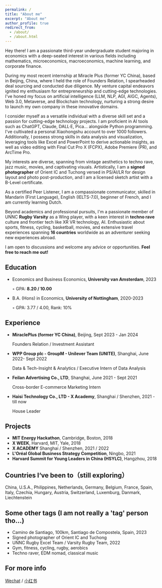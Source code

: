 ```yaml
---
permalink: /
title: "About me"
excerpt: "About me"
author_profile: true
redirect_from: 
  - /about/
  - /about.html
---
```


Hey there! I am a passionate third-year undergraduate student majoring in economics with a deep-seated interest in various fields including mathematics, microeconomics, macroeconomics, machine learning, and corporate finance.

During my most recent internship at Miracle Plus (former YC China), based in Beijing, China, where I held the role of Founders Relation, I spearheaded deal sourcing and conducted due diligence. My venture capital endeavors ignited my enthusiasm for entrepreneurship and cutting-edge technologies. I've honed my focus on artificial intelligence (LLM, NLP, AGI, AIGC, Agents), Web 3.0, Metaverse, and Blockchain technology, nurturing a strong desire to launch my own company in these innovative domains.

I consider myself as a versatile individual with a diverse skill set and a passion for cutting-edge technology projects. I am proficient in AI tools such as ChatGPT, Claude, DALL·E, Pica... alongside Python programming. I've cultivated a personal Xiaohongshu account to over 1000 followers. Additionally, I possess strong skills in data analysis and visualization, leveraging tools like Excel and PowerPoint to derive actionable insights, as well as video editing with Final Cut Pro X (FCPX), Adobe Premiere (PR), and ArcTime Pro.

My interests are diverse, spanning from vintage aesthetics to techno rave, jazz music, movies, and captivating visuals. Artistically, I am a **signed photographer** of Orient IC and Tuchong versed in PS/AI/LR for design layout and photo post-production, and I am a licensed sketch artist with a B-Level certificate.

As a certified Peer Listener, I am a compassionate communicator, skilled in Mandarin (First Language), English (IELTS-7.0), beginner of French, and I am currently learning Dutch.

Beyond academics and professional pursuits, I'm a passionate member of UNNC **Rugby Varsity** as a Wing player, with a keen interest in **techno rave** culture and frontier tech like XR VR technology, AI. Enthusiastic about sports, fitness, cycling, basketball, movies, and extensive travel experiences spanning **16 countries** worldwide as an adventurer seeking new experiences abroad.

I am open to discussions and welcome any advice or opportunities. **Feel free to reach me out!**


Education
------
* Economics and Business Economics, **University van Amsterdam**, 2023

  &#9702; GPA: **8.20 / 10.00**

* B.A. (Hons) in Economics, **University of Nottingham**, 2020-2023

  &#9702; GPA: 3.77 / 4.00, Rank: 10%


Experience
------
* **MiraclePlus (former YC China)**, Beijing, Sept 2023 - Jan 2024

  Founders Relation / Investment Assistant

* **WPP Group plc - GroupM - Unilever Team (UNITE)**, Shanghai, June 2022- Sept 2022

  Data & Tech-Insight & Analytics / Executive Intern of Data Analysis

* **Feilan Advertising Co., LTD**, Shanghai, June 2021 - Sept 2021

  Cross-border E-commerce Marketing Intern

* **Haisi Technology Co., LTD - X Academy**, Shanghai / Shenzhen, 2021 - till now

  House Leader


Projects
------
* **MIT Energy Hackathon**, Cambridge, Boston, 2018
* **X WEEK**, Harvard, MIT, Yale, 2018
* **X ACADEMY** Shanghai / Shenzhen, 2021 / 2022
* **L'Oréal Global Business Strategy Competition**, Ningbo, 2021
* **Harvard Summit for Young Leaders in China (HSYLC)**, Hangzhou, 2018


Countries I‘ve been to（still exploring）
------
China, U.S.A., Philippines, Netherlands, Germany, Belgium, France, Spain, Italy, Czechia, Hungary, Austria, Switzerland, Luxemburg, Danmark, Liechtenstein


Some other tags (I am not really a 'tag' person tho...)
------
* Camino de Santiago, 100km, Santiago de Compostela, Spain, 2023
* Signed photographer of Orient IC and Tuchong
* UNNC Rugby Excel Team / Varsity Rugby Team, 2022
* Gym, fitness, cycling, rugby, aerobics
* Techno raver, EDM nomad, classical music


For more info
------
[Wechat](https://sydrrrrick.github.io/sydrick-wu.github.io/images/wechat.pdf) / [小红书](https://www.xiaohongshu.com/user/profile/5f9c79860000000001009d96?xhsshare=CopyLink&appuid=5f9c79860000000001009d96&apptime=1707038767)
